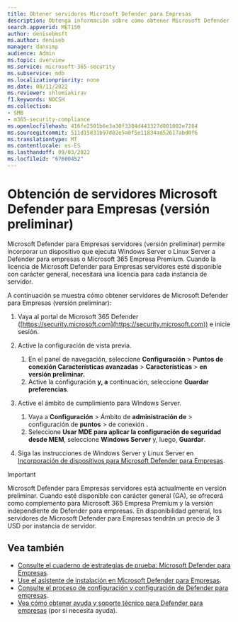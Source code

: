 ```yaml
---
title: Obtener servidores Microsoft Defender para Empresas
description: Obtenga información sobre cómo obtener Microsoft Defender para Empresas servidores, actualmente en versión preliminar.
search.appverid: MET150
author: denisebmsft
ms.author: deniseb
manager: dansimp
audience: Admin
ms.topic: overview
ms.service: microsoft-365-security
ms.subservice: mdb
ms.localizationpriority: none
ms.date: 08/11/2022
ms.reviewer: shlomiakirav
f1.keywords: NOCSH
ms.collection:
- SMB
- m365-security-compliance
ms.openlocfilehash: 416fe2501b6e3a30f3384d443327d801002e7284
ms.sourcegitcommit: 511d15831b97d02e5a0f5e11834ad52617abd0f6
ms.translationtype: MT
ms.contentlocale: es-ES
ms.lasthandoff: 09/03/2022
ms.locfileid: "67600452"
---
```

# <a name="how-to-get-microsoft-defender-for-business-servers-preview"></a>Obtención de servidores Microsoft Defender para Empresas (versión preliminar)

Microsoft Defender para Empresas servidores (versión preliminar) permite incorporar un dispositivo que ejecuta Windows Server o Linux Server a Defender para empresas o Microsoft 365 Empresa Premium. Cuando la licencia de Microsoft Defender para Empresas servidores esté disponible con carácter general, necesitará una licencia para cada instancia de servidor.

A continuación se muestra cómo obtener servidores de Microsoft Defender para Empresas (versión preliminar):

1. Vaya al portal de Microsoft 365 Defender ([https://security.microsoft.com](https://security.microsoft.com)) e inicie sesión. 

2. Active la configuración de vista previa. 

   1. En el panel de navegación, seleccione **Configuración** \> **Puntos de conexión Características avanzadas** \> **Características** \> **en versión preliminar.** 
   2. Active la configuración **y, a** continuación, seleccione **Guardar preferencias**.

3. Active el ámbito de cumplimiento para Windows Server. 

   1. Vaya a **Configuración** \> Ámbito de **administración de** \> configuración de **puntos** \> de conexión **.** 
   2. Seleccione **Usar MDE para aplicar la configuración de seguridad desde MEM**, seleccione  **Windows Server** y, luego, **Guardar**.

4. Siga las instrucciones de Windows Server y Linux Server en [Incorporación de dispositivos para Microsoft Defender para Empresas](mdb-onboard-devices.md).

> [!IMPORTANT]
> Microsoft Defender para Empresas servidores está actualmente en versión preliminar. Cuando esté disponible con carácter general (GA), se ofrecerá como complemento para Microsoft 365 Empresa Premium y la versión independiente de Defender para empresas. En disponibilidad general, los servidores de Microsoft Defender para Empresas tendrán un precio de 3 USD por instancia de servidor.

## <a name="see-also"></a>Vea también

- [Consulte el cuaderno de estrategias de prueba: Microsoft Defender para Empresas](trial-playbook-defender-business.md).
- [Use el asistente de instalación en Microsoft Defender para Empresas](mdb-use-wizard.md).
- [Consulte el proceso de configuración y configuración de Defender para empresas](mdb-setup-configuration.md).
- [Vea cómo obtener ayuda y soporte técnico para Defender para empresas](mdb-get-help.md) (por si necesita ayuda).